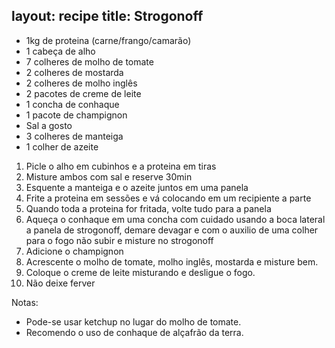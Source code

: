layout: recipe
title: Strogonoff
---


- 1kg de proteina (carne/frango/camarão)
- 1 cabeça de alho
- 7 colheres de molho de tomate
- 2 colheres de mostarda
- 2 colheres de molho inglês
- 2 pacotes de creme de leite
- 1 concha de conhaque 
- 1 pacote de champignon
- Sal a gosto
- 3 colheres de manteiga
- 1 colher de azeite

1. Picle o alho em cubinhos e a proteina em tiras
2. Misture ambos com sal e reserve 30min
3. Esquente a manteiga e o azeite juntos em uma panela
4. Frite a proteina em sessões e vá colocando em um recipiente a parte
5. Quando toda a proteina for fritada, volte tudo para a panela
6. Aqueça o conhaque em uma concha com cuidado usando a boca lateral a panela de strogonoff, demare devagar e com o auxilio de uma colher para o fogo não subir e misture no strogonoff
7. Adicione o champignon
8. Acrescente o molho de tomate, molho inglês, mostarda e misture bem.
9. Coloque o creme de leite misturando e desligue o fogo. 
10. Não deixe ferver

Notas:
- Pode-se usar ketchup no lugar do molho de tomate.
- Recomendo o uso de conhaque de alçafrão da terra.
